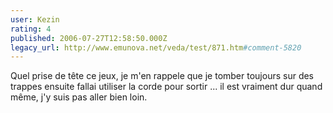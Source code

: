 ```yaml
---
user: Kezin
rating: 4
published: 2006-07-27T12:58:50.000Z
legacy_url: http://www.emunova.net/veda/test/871.htm#comment-5820
---
```

Quel prise de tête ce jeux, je m'en rappele que je tomber toujours sur des trappes ensuite fallai utiliser la corde pour sortir ... il est vraiment dur quand même, j'y suis pas aller bien loin.